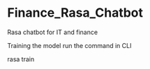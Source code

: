 # Finance_Rasa_Chatbot
Rasa chatbot for IT and finance

Training the model run the command in CLI

rasa train



